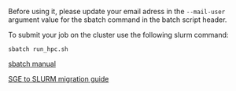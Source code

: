 Before using it, please update your email adress in the `--mail-user` argument value for the sbatch command in the batch script header.

To submit your job on the cluster use the following slurm command:

```
sbatch run_hpc.sh
```

[sbatch manual](https://slurm.schedmd.com/sbatch.html)

[SGE to SLURM migration guide](https://wiki.hpc.arcs.njit.edu/index.php/SGEToSLURM)


